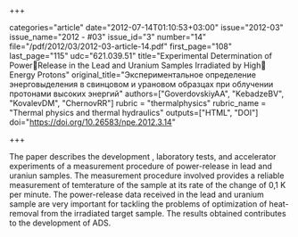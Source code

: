 +++

categories="article"
date="2012-07-14T01:10:53+03:00"
issue="2012-03"
issue_name="2012 - #03"
issue_id="3"
number="14"
file="/pdf/2012/03/2012-03-article-14.pdf"
first_page="108"
last_page="115"
udc="621.039.51"
title="Experimental Determination of PowerRelease in the Lead and Uranium Samples Irradiated by High Energy Protons"
original_title="Экспериментальное определение энерговыделения в свинцовом и урановом образцах при облучении протонами высоких энергий"
authors=["GoverdovskiyAA", "KebadzeBV", "KovalevDM", "ChernovRR"]
rubric = "thermalphysics"
rubric_name = "Thermal physics and thermal hydraulics"
outputs=["HTML", "DOI"]
doi="https://doi.org/10.26583/npe.2012.3.14"

+++

The paper describes the development , laboratory tests, and accelerator experiments of a measurement procedure of power-release in lead and uraniun samples. The measurement procedure involved provides a reliable measurement of temterature of the sample at its rate of the change of 0,1 K per minute. The power-release data received in the lead and uranium sample are very important for tackling the problems of optimization of heat-removal from the irradiated target sample. The results obtained contributes to the development of ADS.